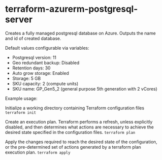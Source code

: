 # terraform-azurerm-postgresql-server

Creates a fully managed postgresql database on Azure. Outputs the name and id of created database.

Default values configurable via variables:
- Postgresql version: 11
- Geo redundant backup: Disabled
- Retention days: 30
- Auto grow storage: Enabled
- Storage: 5 GB
- SKU capacity: 2 (compute units)
- SKU name: GP_Gen5_2 (general purpose 5th generation with 2 vCores)


Example usage:

Initialize a working directory containing Terraform configuration files
`terraform init`

Create an execution plan. Terraform performs a refresh, unless explicitly disabled, and then determines what actions are necessary to achieve the desired state specified in the configuration files.
`terraform plan`

Apply the changes required to reach the desired state of the configuration, or the pre-determined set of actions generated by a terraform plan execution plan.
`terraform apply`
